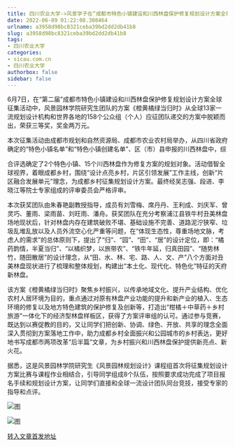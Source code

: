 ```yaml
---
title: 四川农业大学->风景学子在“成都市特色小镇建设和川西林盘保护修复规划设计方案全球征集活动”中获奖 | sicau.com.cn
date: 2022-06-09 01:22:08.308464
urlname: a3958d98bc8321ceba39bd2dd2db41b8
slug: a3958d98bc8321ceba39bd2dd2db41b8
tags: 
- 四川农业大学
categories:
- sicau.com.cn
- 四川农业大学
authorbox: false
sidebar: false
---
```

6月7日，在“第二届”成都市特色小镇建设和川西林盘保护修复规划设计方案全球征集活动中，风景园林学院研究生团队的方案《橙黄橘绿当归时》从全球13家一流规划设计机构和世界各地的158个公众组（个人）应征团队递交的方案中脱颖而出，荣获三等奖，奖金两万元。

本次征集活动由成都市规划和自然资源局、成都市农业农村局举办，从四川省政府确定的“特色小镇名单”和“特色小镇创建名单”、区（市）县申报的川西林盘中，综
<!--more-->
合评选确定了2个特色小镇、15个川西林盘作为修复方案的规划对象。活动借智全球视界，着眼成都乡村，围绕“设计点亮乡村，片区引领发展”工作主线，创新“片区融合发展单元”理念，为成都乡村征集规划设计方案。最终经吴志强、段进、李晓江等院士专家组成的评审委员会严格评审。

本次获奖团队由朱春艳副教授指导，成员有刘雪梅、席丹丹、王利成、刘庆军、曾灵巧、董雨、梁雨苗、刘旺雨、潘舟。获奖团队在充分考察浦江县铁牛村丑美林盘场地现状后，针对林盘内存在建筑破败不堪、基础设施不完善、道路泥泞狭窄、垃圾乱堆乱放以及人员外流空心化严重等问题，在“体现生态性，尊重场地文脉，考虑人的需求”的总体原则下，提出了“归”、“园”、“田”、“居”的设计定位，即：“橘药韵情，半夏当归”、“以橘织梦，以旅带农”、“铁牛年延，归真田园”、“随势林竹，随田散居”的设计理念，从“田、水、林、宅、路、人、文、产”八个方面对丑美林盘现状进行了梳理和整体规划，构建出“本土化、现代化、特色化”特征的天府新林盘。

该方案《橙黄橘绿当归时》聚焦乡村振兴，以传承地域文化、提升产业结构、优化农村人居环境为目的，重点通过对原有林盘产业功能的提升和新产业的植入、生态环境的修复以及地方特色建筑的保护修复及创新等，打造出“柑橘＋中草药＋乡村旅游”一体化下的经济型林盘样板区，获得了方案评审组的认可。通过参与竞赛，既达到以赛促教的目的，又让同学们把创新、协调、绿色、开放、共享的理念全面深入贯彻到方案落地工作中，助力成都乡村全面振兴和公园城市的乡村表达，更好地书写成都市两项改革“后半篇”文章，为乡村振兴和川西林盘保护提供新亮点、新火花。

据悉，这是风景园林学院研究生《风景园林规划设计》课程组首次将征集规划设计方案比赛与课程作业相结合，引导同学组成8个队伍，按照要求成功完成了项目报名手续和规划设计方案，让同学们直接和全球一流设计团队同台竞技，接受专家的指导和点评。

![图](https://news.sicau.edu.cn/__local/9/14/94/D9FA8AF40014DAA92B516F2F8E7_36035E3E_3A7DE.jpg)

![图](https://news.sicau.edu.cn/__local/7/5D/A3/C25DFF464FF687039FA50B0571B_EE161874_1A80A.jpg)

[转入文章首发地址](https://news.sicau.edu.cn/info/1078/68221.htm)